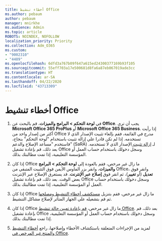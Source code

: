 ```yaml
---
title: أخطاء تنشيط Office
ms.author: pebaum
author: pebaum
manager: mnirkhe
ms.audience: Admin
ms.topic: article
ROBOTS: NOINDEX, NOFOLLOW
localization_priority: Priority
ms.collection: Adm_O365
ms.custom:
- "9002310"
- "4489"
ms.openlocfilehash: 6dfd3a767b09f647a615ed24300377169b93f105
ms.sourcegitcommit: 55eff703a17e500681d8fa6a87eb067019ade3cc
ms.translationtype: HT
ms.contentlocale: ar-SA
ms.lasthandoff: 04/22/2020
ms.locfileid: "43713309"
---
```

# <a name="office-activation-errors"></a>أخطاء تنشيط Office

1. في **لوحة التحكم > البرامج والميزات**، قم بالبحث عن **Office**. يجب أن ترى **Microsoft Office 365 ProPlus** أو **Microsoft Office 365 Business**. إذا رأيت أكثر من إصدار واحد من Office مدرج في القائمة، فقم بإلغاء تثبيت الإصدار الذي لا تستخدمه. إذا لم تكن قادرا علي إزالة تثبيت باستخدام "لوحة التحكم" بنجاح، فاستخدم "مساعد الإصلاح والدعم" (SaRA) لـ [إزالة تثبيت ](https://aka.ms/SARA-OfficeUninstall-Alchemy) الإصدار الذي لا تستخدمه. بعد ذلك، قم بإعادة تشغيل Office وسجل دخولك باستخدام حساب العمل أو المؤسسة التعليمية، إذا تمت مطالبتك بذلك. 

2. إذا كان Office ما زال غير مرخص، فقم بالعودة إلى **لوحة التحكم > البرامج والميزات**، وانقر بزر الماوس الأيمن فوق التثبيت المتبقي من Office، وانقر فوق **تعديل** (أو **تغيير**)، ثم انقر فوق **إصلاح عبر الإنترنت**. قد يستغرق الإصلاح عبر الإنترنت بعض الوقت. بعد ذلك، قم بإعادة تشغيل Office وسجل دخولك باستخدام حساب العمل أو المؤسسة التعليمية، إذا تمت مطالبتك بذلك. 

3. إذا كان Office ما زال غير مرخص، فقم بتنزيل [مستكشف أخطاء التنشيط ومصلحها](https://aka.ms/SARA-OfficeActivation-Alchemy) ثم قم بتشغيله علي الجهاز المتأثر لإصلاح مشاكل التنشيط. 

4. إذا كان Office ما زال غير مرخص، [قم بإعادة تعيين حالة تنشيط Office](https://docs.microsoft.com/office365/troubleshoot/activation/reset-office-365-proplus-activation-state). بعد ذلك، قم بإعادة تشغيل Office وسجل دخولك باستخدام حساب العمل أو المؤسسة التعليمية، إذا تمت مطالبتك بذلك.  

5. لمزيد من الإجراءات المتعلقة باستكشاف الأخطاء وإصلاحها، راجع [أخطاء التنشيط والمنتج غير المرخص في Office](https://support.office.com/article/unlicensed-product-and-activation-errors-in-office-0d23d3c0-c19c-4b2f-9845-5344fedc4380).
